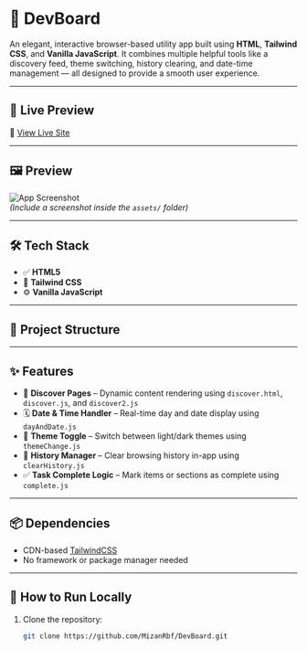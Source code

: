 # 🌟 DevBoard

An elegant, interactive browser-based utility app built using **HTML**, **Tailwind CSS**, and **Vanilla JavaScript**. It combines multiple helpful tools like a discovery feed, theme switching, history clearing, and date-time management — all designed to provide a smooth user experience.

---

## 🔗 Live Preview

🚀 [View Live Site](https://mizanrbf.github.io/DevBoard/)  

---

## 🖼️ Preview

![App Screenshot](assets/screenshot.png)  
*(Include a screenshot inside the `assets/` folder)*

---

## 🛠️ Tech Stack

- ✅ **HTML5**
- 🎨 **Tailwind CSS**
- ⚙️ **Vanilla JavaScript**

---

## 📁 Project Structure


---

## ✨ Features

- 🧾 **Discover Pages** – Dynamic content rendering using `discover.html`, `discover.js`, and `discover2.js`
- 🗓️ **Date & Time Handler** – Real-time day and date display using `dayAndDate.js`
- 🎨 **Theme Toggle** – Switch between light/dark themes using `themeChange.js`
- 🧹 **History Manager** – Clear browsing history in-app using `clearHistory.js`
- ✅ **Task Complete Logic** – Mark items or sections as complete using `complete.js`

---

## 📦 Dependencies

- CDN-based [TailwindCSS](https://tailwindcss.com/)
- No framework or package manager needed

---

## 🧪 How to Run Locally

1. Clone the repository:
   ```bash
   git clone https://github.com/MizanRbf/DevBoard.git
